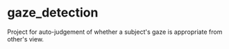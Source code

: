 # gaze_detection
Project for auto-judgement of whether a subject's gaze is appropriate from other's view.
